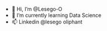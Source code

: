 - 👋 Hi, I’m @Lesego-O
- 🌱 I’m currently learning Data Science
- 📫 Linkedin @lesego oliphant

<!---
Lesego-O/Lesego-O is a ✨ special ✨ repository because its `README.md` (this file) appears on your GitHub profile.
You can click the Preview link to take a look at your changes.
--->
